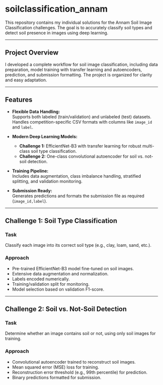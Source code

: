 # soilclassification_annam

This repository contains my individual solutions for the Annam Soil Image Classification challenges. The goal is to accurately classify soil types and detect soil presence in images using deep learning.

---

## Project Overview

I developed a complete workflow for soil image classification, including data preparation, model training with transfer learning and autoencoders, prediction, and submission formatting. The project is organized for clarity and easy adaptation.

---

## Features

- **Flexible Data Handling:**  
  Supports both labeled (train/validation) and unlabeled (test) datasets. Handles competition-specific CSV formats with columns like `image_id` and `label`.

- **Modern Deep Learning Models:**  
  - **Challenge 1:** EfficientNet-B3 with transfer learning for robust multi-class soil type classification.  
  - **Challenge 2:** One-class convolutional autoencoder for soil vs. not-soil detection.

- **Training Pipeline:**  
  Includes data augmentation, class imbalance handling, stratified splitting, and validation monitoring.

- **Submission Ready:**  
  Generates predictions and formats the submission file as required (`image_id,label`).

---

## Challenge 1: Soil Type Classification

### Task  
Classify each image into its correct soil type (e.g., clay, loam, sand, etc.).

### Approach  
- Pre-trained EfficientNet-B3 model fine-tuned on soil images.  
- Extensive data augmentation and normalization.  
- Labels encoded numerically.  
- Training/validation split for monitoring.  
- Model selection based on validation F1-score.


---

## Challenge 2: Soil vs. Not-Soil Detection

### Task  
Determine whether an image contains soil or not, using only soil images for training.

### Approach  
- Convolutional autoencoder trained to reconstruct soil images.  
- Mean squared error (MSE) loss for training.  
- Reconstruction error threshold (e.g., 99th percentile) for prediction.  
- Binary predictions formatted for submission.



